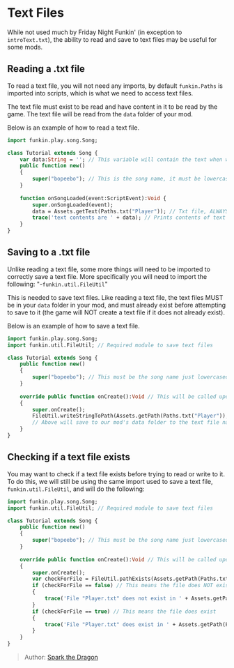 [tags]: / "advanced,txt,hscript"

# Text Files

While not used much by Friday Night Funkin' (in exception to `introText.txt`), the ability to read and save to text files may be useful for some mods. 

## Reading a .txt file

To read a text file, you will not need any imports, by default `funkin.Paths` is imported into scripts, which is what we need to access text files.

The text file must exist to be read and have content in it to be read by the game. The text file will be read from the `data` folder of your mod.

Below is an example of how to read a text file.

```haxe
import funkin.play.song.Song;

class Tutorial extends Song {
    var data:String = ''; // This variable will contain the text when we read the text file.
    public function new() 
    {
        super("bopeebo"); // This is the song name, it must be lowercase here.
    }
    
    function onSongLoaded(event:ScriptEvent):Void {
        super.onSongLoaded(event);
        data = Assets.getText(Paths.txt("Player")); // Txt file, ALWAYS in "data" folder.
        trace('text contents are ' + data); // Prints contents of text file in the console.
    }
}
```

## Saving to a .txt file

Unlike reading a text file, some more things will need to be imported to correctly save a text file. More specifically you will need to import the following:
"-`funkin.util.FileUtil`"

This is needed to save text files. Like reading a text file, the text files MUST be in your `data` folder in your mod, and must already exist before attempting to save to it (the game will NOT create a text file if it does not already exist).

Below is an example of how to save a text file.

```haxe
import funkin.play.song.Song;
import funkin.util.FileUtil; // Required module to save text files

class Tutorial extends Song {
    public function new() 
    {
        super("bopeebo"); // This must be the song name just lowercased
    }
    
    override public function onCreate():Void // This will be called upon the game starting
    {
        super.onCreate();
        FileUtil.writeStringToPath(Assets.getPath(Paths.txt("Player")), 'extra large potato'); 
        // Above will save to our mod's data folder to the text file named "Player.txt" and will write "extra large potato" in said text file
    }
}
```

## Checking if a text file exists

You may want to check if a text file exists before trying to read or write to it. To do this, we will still be using the same import used to save a text file, `funkin.util.FileUtil`, and will do the following:

```haxe
import funkin.play.song.Song;
import funkin.util.FileUtil; // Required module to save text files

class Tutorial extends Song {
    public function new() 
    {
        super("bopeebo"); // This must be the song name just lowercased
    }
    
    override public function onCreate():Void // This will be called upon the game starting
    {
        super.onCreate();
        var checkForFile = FileUtil.pathExists(Assets.getPath(Paths.txt('Player'))); // We will be checking in the data folder of the mod this script is running in
        if (checkForFile == false) // This means the file does NOT exist
        {
            trace('File "Player.txt" does not exist in ' + Assets.getPath(Paths.txt('Player'))); // Along with printing the result, this will also tell you the path it expected the file to be in.
        }
        if (checkForFile == true) // This means the file does exist
        {
            trace('File "Player.txt" does exist in ' + Assets.getPath(Paths.txt('Player')));
        }
    }
}
```

> Author: [Spark the Dragon](https://github.com/spark-the-dragon)
